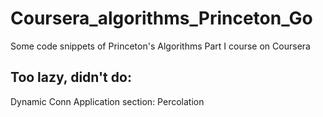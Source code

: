 Coursera_algorithms_Princeton_Go
================================

Some code snippets of Princeton's Algorithms Part I course on Coursera

Too lazy, didn't do:
---------------------

Dynamic Conn Application section: Percolation
